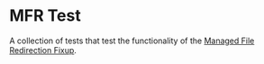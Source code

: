 # MFR Test
A collection of tests that test the functionality of the [Managed File Redirection Fixup](../../../MFRFixup/readme.md). 
